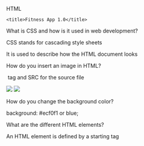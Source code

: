 HTML



<!DOCTYPE html>

  <head>

    <title>Fitness App 1.0</title>

  </head>

  <body>



  </body>

</html>



What is CSS and how is it used in web development?

CSS stands for cascading style sheets

It is used to describe how the HTML document looks



How do you insert an image in HTML?   

<img> tag and SRC for the source file  

<img src="http://i.imgur.com/qK42fUu.jpg">

<img src="/img/photo.img">



How do you change the background color?   

background: #ecf0f1 or blue;



What are the different HTML elements?

An HTML element is defined by a starting tag

<head>

<body>

<Title>

<br>

<p>

<div>

<h1>



HTML Tags

not all of them come in pairs!

<br>



What is the use of DOCTYPE in HTML?   

The <!DOCTYPE> declaration is not an HTML tag; it is an instruction to the web browser about what version of HTML the page is written in

<!DOCTYPE html>



How could you create a button with HTML?   

<button type=”button”> Click me</button>



How do you comment in HTML?

<!—comment-->   



Javascript



How do you create a variable in JavaScript?

‘var’ = whatever you want to variable to be assigned to

ex: var name = ‘leet’



What do you use JavaScript for?

In web pages, makes things responsive (hover, drag, clickable)



What is a stored procedure?

Stored procedures are a batch of SQL statements that can be executed in a couple of ways. Most major DBMs support stored procedures

It is a set of pre-compiled SQL statements

it is stored in the database



What is the difference between "==" and "===" in Javascript?

=== strictly equality comparison

No type conversion is done, datatypes and their respective values must be the same

== abstract equality comparison

will compare for equality after doing any necessary type conversions



What is the difference between == and .equals()?

== is a reference comparison( based on memory addresses)

.equals() compares the actual values in the objects



What are undeclared variable in JavaScript?

Variables that have been declared without the keyword ‘var’



What does the "$" mean in JQuery?   

It’s an alias to JQuery, the JQuery object

$("#id") or jQuery("#id") is the same. 
